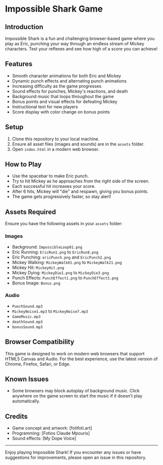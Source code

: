 # Impossible Shark Game

## Introduction
Impossible Shark is a fun and challenging browser-based game where you play as Eric, punching your way through an endless stream of Mickey characters. Test your reflexes and see how high of a score you can achieve!

## Features
- Smooth character animations for both Eric and Mickey
- Dynamic punch effects and alternating punch animations
- Increasing difficulty as the game progresses
- Sound effects for punches, Mickey's reactions, and death
- Background music that loops throughout the game
- Bonus points and visual effects for defeating Mickey
- Instructional text for new players
- Score display with color change on bonus points

## Setup
1. Clone this repository to your local machine.
2. Ensure all asset files (images and sounds) are in the `assets` folder.
3. Open `index.html` in a modern web browser.

## How to Play
- Use the spacebar to make Eric punch.
- Try to hit Mickey as he approaches from the right side of the screen.
- Each successful hit increases your score.
- After 6 hits, Mickey will "die" and respawn, giving you bonus points.
- The game gets progressively faster, so stay alert!

## Assets Required
Ensure you have the following assets in your `assets` folder:

### Images
- Background: `ImpossibleLoop01.png`
- Eric Running: `EricRun1.png` to `EricRun8.png`
- Eric Punching: `ericPunch.png` and `EricPunch2.png`
- Mickey Walking: `MickeyWalk01.png` to `MickeyWalk21.png`
- Mickey Hit: `MickeyHit.png`
- Mickey Dying: `MickeyDie1.png` to `MickeyDie3.png`
- Punch Effects: `PunchEffect1.png` to `PunchEffect3.png`
- Bonus Image: `Bonus.png`

### Audio
- `PunchSound.mp3`
- `MickeyNoise1.mp3` to `MickeyNoise7.mp3`
- `GameMusic.mp3`
- `deathSound.mp3`
- `bonusSound.mp3`

## Browser Compatibility
This game is designed to work on modern web browsers that support HTML5 Canvas and Audio. For the best experience, use the latest version of Chrome, Firefox, Safari, or Edge.

## Known Issues
- Some browsers may block autoplay of background music. Click anywhere on the game screen to start the music if it doesn't play automatically.

## Credits
- Game concept and artwork: [fotifoti.art]
- Programming: [Fotios Claude Mpouris]
- Sound effects: [My Dope Voice]




---

Enjoy playing Impossible Shark! If you encounter any issues or have suggestions for improvements, please open an issue in this repository.
